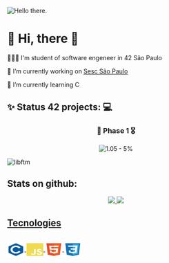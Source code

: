 ![Hello there.](https://media.giphy.com/channel_assets/star-wars/L0TVPU6cLCIB/200h.gif "Hello there.")


  # :space_invader: Hi, there :vulcan_salute:

 
👨🏿‍🚀 I'm student of software engeneer in 42 São Paulo

🔭 I’m currently working on <a href="https://www.sescsp.org.br">Sesc São Paulo</a>

🌱 I’m currently learning C


## :sparkles: Status 42 projects:  :computer:
  
<div align="center">  
  
### :rocket: Phase 1 :medal_military:
 ![1.05 - 5%](https://progress-bar.dev/20/?scale=100&title=level&width=500&color=8AB58&suffix=%)

</div>


![libftm](https://user-images.githubusercontent.com/3737837/177003824-ab3d7ff3-ba64-45ef-acb3-43a155fd105d.png)




## Stats on github:
 <div align="center">
  <a href="https://github.com/carlosrocha-dev">
  <img height="130em" src="https://github-readme-stats.vercel.app/api?username=carlosrocha-dev&show_icons=true&theme=gotham&include_all_commits=true&count_private=true"/>
  <img height="130em" src="https://github-readme-stats.vercel.app/api/top-langs/?username=carlosrocha-dev&layout=compact&langs_count=16&theme=gotham"/>
</div>
 
 ## Tecnologies
 
<div style="display: inline_block; align: center"><br>
  <img align="center" height="30" width="40" src="https://raw.githubusercontent.com/devicons/devicon/master/icons/c/c-plain.svg">
  <img align="center" height="30" width="40" src="https://raw.githubusercontent.com/devicons/devicon/master/icons/javascript/javascript-plain.svg">
  <img align="center" height="30" width="40" src="https://raw.githubusercontent.com/devicons/devicon/master/icons/html5/html5-original.svg">
  <img align="center" height="30" width="40" src="https://raw.githubusercontent.com/devicons/devicon/master/icons/css3/css3-original.svg">
</div>
  
